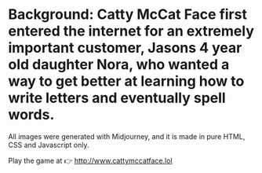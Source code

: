 # Background: Catty McCat Face first entered the internet for an extremely important customer, Jasons 4 year old daughter Nora, who wanted a way to get better at learning how to write letters and eventually spell words.

All images were generated with Midjourney, and it is made in pure HTML, CSS and Javascript only.

Play the game at 👉 http://www.cattymccatface.lol
